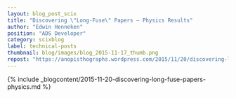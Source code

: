 ```yaml
---
layout: blog_post_scix
title: "Discovering \"Long-Fuse\" Papers – Physics Results"
author: "Edwin Henneken"
position: "ADS Developer"
category: scixblog
label: technical-posts
thumbnail: blog/images/blog_2015-11-17_thumb.png
repost: "https://anopisthographs.wordpress.com/2015/11/20/discovering-long-fuse-papers-physics-results/"
---
```


{% include _blogcontent/2015-11-20-discovering-long-fuse-papers-physics.md %}